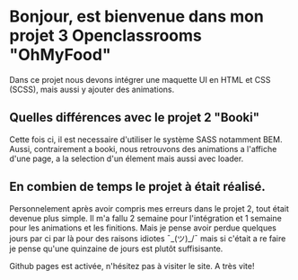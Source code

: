 # Bonjour, est bienvenue dans mon projet 3 Openclassrooms "OhMyFood"

Dans ce projet nous devons intégrer une maquette UI en HTML et CSS (SCSS), mais aussi y ajouter des animations.

## Quelles différences avec le projet 2 "Booki"

Cette fois ci, il est necessaire d'utiliser le système SASS notamment BEM. Aussi, contrairement a booki, nous retrouvons des animations a l'affiche d'une page, a la selection d'un élement mais aussi avec loader. 

## En combien de temps le projet à était réalisé. 

Personnelement après avoir compris mes erreurs dans le projet 2, tout était devenue plus simple. Il m'a fallu 2 semaine pour l'intégration et 1 semaine pour les animations et les finitions. Mais je pense avoir perdue quelques jours par ci par là pour des raisons idiotes ¯\_(ツ)_/¯ mais si c'était a re faire je pense qu'une quinzaine de jours est plutôt suffisisante.



Github pages est activée, n'hésitez pas à visiter le site.
A très vite!


